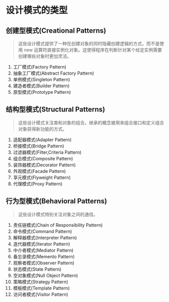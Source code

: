 # 设计模式的类型
## 创建型模式(Creational Patterns)
>这些设计模式提供了一种在创建对象的同时隐藏创建逻辑的方式，而不是使用 new 运算符直接实例化对象。这使得程序在判断针对某个给定实例需要创建哪些对象时更加灵活。
1. 工厂模式(Factory Pattern)
2. 抽象工厂模式(Abstract Factory Pattern)
3. 单例模式(Singleton Pattern)
4. 建造者模式(Builder Pattern)
5. 原型模式(Prototype Pattern)
## 结构型模式(Structural Patterns)
>这些设计模式关注类和对象的组合。继承的概念被用来组合接口和定义组合对象获得新功能的方式。
1. 适配器模式(Adapter Pattern)
2. 桥接模式(Bridge Pattern)
3. 过滤器模式(Filter,Criteria Pattern)
4. 组合模式(Composite Pattern)
5. 装饰器模式(Decorator Pattern)
6. 外观模式(Facade Pattern)
7. 享元模式(Flyweight Pattern)
8. 代理模式(Proxy Pattern)
## 行为型模式(Behavioral Patterns)
>这些设计模式特别关注对象之间的通信。
1. 责任链模式(Chain of Responsibility Pattern)
2. 命令模式(Command Pattern)
3. 解释器模式(Interpreter Pattern)
4. 迭代器模式(Iterator Pattern)
5. 中介者模式(Mediator Pattern)
6. 备忘录模式(Memento Pattern)
7. 观察者模式(Observer Pattern)
8. 状态模式(State Pattern)
9. 空对象模式(Null Object Pattern)
10. 策略模式(Strategy Pattern)
11. 模板模式(Template Pattern)
12. 访问者模式(Visitor Pattern)